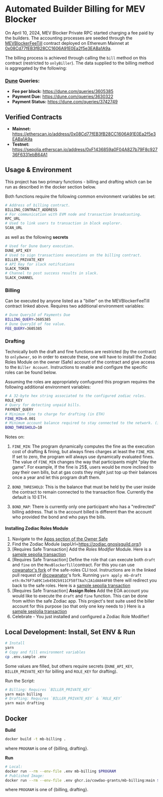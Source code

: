 # Automated Builder Billing for MEV Blocker

On April 10, 2024, MEV Blocker Private RPC started charging a fee paid by the builders.
The accounting processes are seeded through the [MEVBlockerFeeTill](https://github.com/cowprotocol/mev-blocker-till) contract deployed on Ethereum Mainnet at [0x08Cd77fEB3fB28CC1606A91E0Ea2f5e3EABa1A9a](https://etherscan.io/address/0x08Cd77fEB3fB28CC1606A91E0Ea2f5e3EABa1A9a).

The billing process is achieved through calling the `bill` method on this contract (restricted to `onlyBiller`).
The data supplied to the billing method is aggregated by the following:

### [Dune](https://dune.com) Queries:

- **Fee per block:** https://dune.com/queries/3605385
- **Payment Due:** https://dune.com/queries/3630322
- **Payment Status:** https://dune.com/queries/3742749

## Verified Contracts

- **Mainnet:** https://etherscan.io/address/0x08Cd77fEB3fB28CC1606A91E0Ea2f5e3EABa1A9a
- **Testnet:** https://sepolia.etherscan.io/address/0xF1436859a0F04A827b79F8c92736F6331ebB64A1

## Usage & Environment

This project has two primary functions - billing and drafting which can be run as described in the docker section below.

Both functions require the following common environment variables be set:

```sh
# Address of billing contract.
BILLING_CONTRACT_ADDRESS
# For communication with EVM node and transaction broadcasting.
RPC_URL
# Used to link users to transaction in block explorer.
SCAN_URL
```

as well as the following **secrets**

```sh
# Used for Dune Query execution.
DUNE_API_KEY
# Used to sign transactions executions on the billing contract.
BILLER_PRIVATE_KEY
# API Key for slack notifcations
SLACK_TOKEN
# Channel to post success results in slack.
SLACK_CHANNEL
```

### Billing

Can be executed by anyone listed as a "biller" on the MEVBlockerFeeTill contract linked above.
Requires two additional environment variables:

```sh
# Dune QueryId of Payments Due
BILLING_QUERY=3605385
# Dune QueryId of fee value.
FEE_QUERY=3605385
```

### Drafting

Technically both the draft and fine functions are restricted (by the contract) to `onlyOwner`, so in order to execute these, one will have to install the Zodiac Roles Module on the owner (Safe) account of the contract and give access to the `Biller Account`. Instructions to enable and configure the specific roles can be found below.

Assuming the roles are appropriately confugured this program requires the following additional environment variables:

```sh
# A 32-byte hex string associated to the configured zodiac roles.
ROLE_KEY
# Query for detecting unpaid bills.
PAYMENT_QUERY
# Minimum fine to charge for drafting (in ETH)
FINE_MIN=0.001
# Minimum account balance required to stay connected to the network. (in ETH)
BOND_THRESHOLD=10
```

Notes on:

1. `FINE_MIN`: The program dynamically computes the fine as the execution cost of drafting & fining, but always fines charges at least the `FINE_MIN`.
   If set to zero, the program will always use dynamically evaluated fines.
   The value of `FINE_MIN` changes the way that participants might "play the game".
   For example, If the fine is 25$, users would be more inclined to pay their own bills, but at gas costs they might just top up their balances once a year and let this program draft them.

2. `BOND_THRESHOLD`: This is the balance that must be held by the user inside the contract to remain connected to the transaction flow. Currently the default is 10 ETH.

3. `BOND_MAP`: There is currently only one participant who has a "redirected" billing address. That is the account billed is different than the account who provided the bond and who pays the bills.

#### Installing Zodiac Roles Module

1. Navigate to the [Apps section of the Owner Safe](https://app.safe.global/apps?safe=eth:0x76F7a89C1eb4502b911CF58f7Aa7c2A1dA844F80)
2. Find the Zodiac Module (appUrl=https://zodiac.gnosisguild.org/)
3. [Requires Safe Transaction] Add the _Roles Modifier_ Module.
   Here is a [sample sepolia transaction](https://app.safe.global/transactions/tx?safe=sep:0x968b9bDba3816D39445fbb13de3FfA439f85270d&id=multisig_0x968b9bDba3816D39445fbb13de3FfA439f85270d_0xd4c42c9661c50da60d31f91637e4e75707b96a1f48402528708917f104d3c361)
4. [Requires Safe Transaction] Define the role that can execute both `draft` and `fine` on the `MevBlockerTill`contract.
   For this you can use [cowanator's fork](https://github.com/cowanator/safe-roles/pull/1) of the safe-roles CLI tool.
   Instructions are in the linked pull request of [@cowanator](https://github.com/cowanator)'s fork.
   Running `yarn apply mb-draft eth:0x76F7a89C1eb4502b911CF58f7Aa7c2A1dA844F80` there will redirect you back to the safe roles.
   Here is a [sample sepolia transaction](https://app.safe.global/transactions/tx?safe=sep:0x968b9bDba3816D39445fbb13de3FfA439f85270d&id=multisig_0x968b9bDba3816D39445fbb13de3FfA439f85270d_0xc612d0ad8de1e1da889f546dedb1fe26bc13e071fcfcf693cbef8c91aab9ee69)
5. [Requires Safe Transaction] **Assign Roles** Add the EOA account you would like to execute the `draft` and `fine` function.
   This can be done from within the safe Zodiac app.
   This project's test suite used the biller account for this purpose (so that only one key needs to )
   Here is a [sample seplolia transaction](https://app.safe.global/transactions/tx?safe=sep:0x968b9bDba3816D39445fbb13de3FfA439f85270d&id=multisig_0x968b9bDba3816D39445fbb13de3FfA439f85270d_0x3deba2b8af1b3a51d628af094eab5b79bba4b45848e0527a7d19e092062669da)
6. Celebrate - You just installed and configured a Zodiac Role Modifier!

## Local Development: Install, Set ENV & Run

```sh
# Install
yarn
# Copy and fill environment variables
cp .env.sample .env
```

Some values are filled, but others require secrets (`DUNE_API_KEY`, `BILLER_PRIVATE_KEY` for billing and `ROLE_KEY` for drafting).

Run the Script:

```sh
# Billing: Requires `BILLER_PRIVATE_KEY`
yarn main billing
# Drafting: Requires `BILLER_PRIVATE_KEY` & `ROLE_KEY`
yarn main drafting
```

## Docker

**Build**

```sh
docker build -t mb-billing .
```

where `PROGRAM` is one of {billing, drafting}.

**Run**

```sh
# Local:
docker run --rm --env-file .env mb-billing $PROGRAM
# Published Image:
docker run --rm --env-file .env ghcr.io/cowdao-grants/mb-billing:main $PROGRAM
```

where `PROGRAM` is one of {billing, drafting}.
